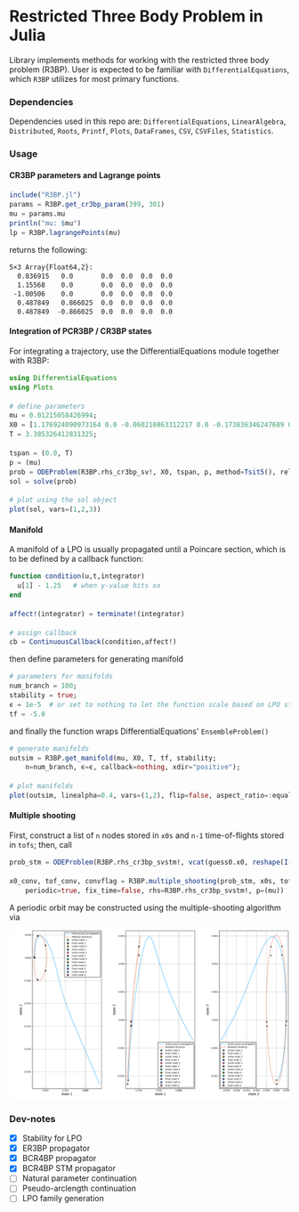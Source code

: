 # Restricted Three Body Problem in Julia

Library implements methods for working with the restricted three body problem (R3BP).
User is expected to be familiar with `DifferentialEquations`, which `R3BP` utilizes for most primary functions.


### Dependencies
Dependencies used in this repo are: `DifferentialEquations`, `LinearAlgebra`, `Distributed`, `Roots`, `Printf`, `Plots`, `DataFrames`, `CSV`, `CSVFiles`, `Statistics`.

### Usage
#### CR3BP parameters and Lagrange points
```julia
include("R3BP.jl")
params = R3BP.get_cr3bp_param(399, 301)
mu = params.mu
println("mu: $mu")
lp = R3BP.lagrangePoints(mu)

```

returns the following:

```
5×3 Array{Float64,2}:
  0.836915   0.0       0.0  0.0  0.0  0.0
  1.15568    0.0       0.0  0.0  0.0  0.0
 -1.00506    0.0       0.0  0.0  0.0  0.0
  0.487849   0.866025  0.0  0.0  0.0  0.0
  0.487849  -0.866025  0.0  0.0  0.0  0.0
```

#### Integration of PCR3BP / CR3BP states
For integrating a trajectory, use the DifferentialEquations module together with R3BP:

```julia
using DifferentialEquations
using Plots

# define parameters
mu = 0.01215058426994;
X0 = [1.176924090973164 0.0 -0.060210863312217 0.0 -0.173836346247689 0.0];
T = 3.385326412831325;

tspan = (0.0, T)
p = (mu)
prob = ODEProblem(R3BP.rhs_cr3bp_sv!, X0, tspan, p, method=Tsit5(), reltol=1e-12, abstol=1e-12)
sol = solve(prob)

# plot using the sol object
plot(sol, vars=(1,2,3))
```

#### Manifold
A manifold of a LPO is usually propagated until a Poincare section, which is to be defined by a callback function:
```julia
function condition(u,t,integrator)
  u[1] - 1.25   # when y-value hits xx
end

affect!(integrator) = terminate!(integrator)

# assign callback
cb = ContinuousCallback(condition,affect!)
```
then define parameters for generating manifold
```julia
# parameters for manifolds
num_branch = 100;
stability = true;
ϵ = 1e-5  # or set to nothing to let the function scale based on LPO stability
tf = -5.0
```
and finally the function wraps DifferentialEquations' `EnsembleProblem()`

```julia
# generate manifolds
outsim = R3BP.get_manifold(mu, X0, T, tf, stability;
    n=num_branch, ϵ=ϵ, callback=nothing, xdir="positive");

# plot manifolds
plot(outsim, linealpha=0.4, vars=(1,2), flip=false, aspect_ratio=:equal)
```

#### Multiple shooting

First, construct a list of `n` nodes stored in `x0s` and `n-1` time-of-flights stored in `tofs`; then, call

```julia
prob_stm = ODEProblem(R3BP.rhs_cr3bp_svstm!, vcat(guess0.x0, reshape(I(6), (36,)))[:], guess0.period, (mu));
    
x0_conv, tof_conv, convflag = R3BP.multiple_shooting(prob_stm, x0s, tofs, 1.0e-12;
    periodic=true, fix_time=false, rhs=R3BP.rhs_cr3bp_svstm!, p=(mu))
```
    
A periodic orbit may be constructed using the multiple-shooting algorithm via 
<p align="center">
  <img src="./etc/multiple_shooting_periodic_example.png" width="750" title="hover text">
</p>

### Dev-notes
- [x] Stability for LPO
- [x] ER3BP propagator
- [x] BCR4BP propagator
- [x] BCR4BP STM propagator
- [ ] Natural parameter continuation
- [ ] Pseudo-arclength continuation
- [ ] LPO family generation

